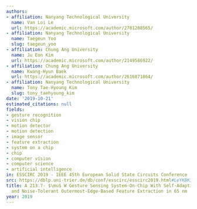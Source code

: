 ```yaml
---
authors:
- affiliation: Nanyang Technological University
  name: Van Loi Le
  url: https://academic.microsoft.com/author/2781208565/
- affiliation: Nanyang Technological University
  name: Taegeun Yoo
  slug: taegeun_yoo
- affiliation: Chung Ang University
  name: Ju Eon Kim
  url: https://academic.microsoft.com/author/2149586922/
- affiliation: Chung Ang University
  name: Kwang-Hyun Baek
  url: https://academic.microsoft.com/author/2616871864/
- affiliation: Nanyang Technological University
  name: Tony Tae-Hyoung Kim
  slug: tony_taehyoung_kim
date: '2019-10-21'
estimated_citations: null
fields:
- gesture recognition
- vision chip
- motion detector
- motion detection
- image sensor
- feature extraction
- system on a chip
- chip
- computer vision
- computer science
- artificial intelligence
in: ESSCIRC 2019 - IEEE 45th European Solid State Circuits Conference (ESSCIRC)
src: https://dblp.uni-trier.de/db/conf/esscirc/esscirc2019.html#LeYKBK19
title: A 213.7- $\mu$ W Gesture Sensing System-On-Chip With Self-Adaptive Motion Detection
  and Noise-Tolerant Outermost-Edge-Based Feature Extraction in 65 nm
year: 2019
---
```

